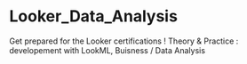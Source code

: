 # Looker_Data_Analysis
Get prepared for the Looker certifications ! Theory &amp; Practice : developement with LookML, Buisness / Data Analysis

